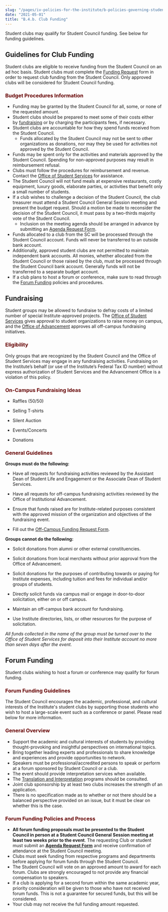 ```yaml
---
slug: "/pages/iv-policies-for-the-institute/b-policies-governing-student-conduct-and-student-organizations/d-student-clubs-and-organizations/b-4-b-club-funding"
date: "2021-05-01"
title: "B.4.b. Club Funding"
---
```


Student clubs may qualify for Student Council funding. See below for funding guidelines.

## Guidelines for Club Funding

Student clubs are eligible to receive funding from the Student Council on an ad hoc basis. Student clubs must complete the [Funding Request](https://forms.miis.edu/student-life/clubs/club-funding/request) form in order to request club funding from the Student Council. Only approved clubs will be considered for Student Council funding.

### <span style="color:#660000">Budget Procedures Information</span>

- Funding may be granted by the Student Council for all, some, or none of the requested amount.
- Student clubs should be prepared to meet some of their costs either by [fundraising](https://www.middlebury.edu/institute/student-life/clubs/funding/fundraising) or by charging the participants fees, if necessary.
- Student clubs are accountable for how they spend funds received from the Student Council.
  - Funds allocated by the Student Council may not be sent to other organizations as donations, nor may they be used for activities not approved by the Student Council.
- Funds may be spent only for the activities and materials approved by the Student Council. Spending for non-approved purposes may result in reimbursement refusal.
- Clubs must follow the procedures for reimbursement and revenue. Contact the [Office of Student Services](https://www.middlebury.edu/institute/student-life/team) for assistance.
- The Student Council will not fund meals at expensive restaurants, costly equipment, luxury goods, elaborate parties, or activities that benefit only a small number of students.
- If a club wishes to challenge a decision of the Student Council, the club treasurer must attend a Student Council General Session meeting and present the budget request. Should a motion be made to reconsider the decision of the Student Council, it must pass by a two-thirds majority vote of the Student Council.
  - Inclusion on the meeting agenda should be arranged in advance by submitting an [Agenda Request Form](https://forms.miis.edu/student-life/council/agenda).
- Funds allocated to a club from the SC will be processed through the Student Council account. Funds will never be transferred to an outside bank account.
- Additionally, approved student clubs are not permitted to maintain independent bank accounts. All monies, whether allocated from the Student Council or those raised by the club, must be processed through the Student Council bank account. Generally funds will not be transferred to a separate budget account.
- If a club plans to host a forum or conference, make sure to read through the [Forum Funding](https://www.middlebury.edu/institute/student-life/clubs/funding/forums) policies and procedures.

## Fundraising

Student groups may be allowed to fundraise to defray costs of a limited number of special Institute-approved projects. The [Office of Student Services](https://www.middlebury.edu/institute/student-life/team) gives approval to student organizations to raise money on campus, and the [Office of Advancement](https://www.middlebury.edu/institute/giving/team) approves all off-campus fundraising initiatives.

### <span style="color:#660000">Eligibility</span>

Only groups that are recognized by the Student Council and the Office of Student Services may engage in any fundraising activities. Fundraising on the Institute’s behalf (or use of the Institute’s Federal Tax ID number) without express authorization of Student Services and the Advancement Office is a violation of this policy.

### <span style="color:#660000">On-Campus Fundraising Ideas</span>

- Raffles (50/50)

- Selling T-shirts

- Silent Auction

- Events/Concerts

- Donations

### <span style="color:#660000">General Guidelines</span>

**Groups must do the following:**

- Have all requests for fundraising activities reviewed by the Assistant Dean of Student Life and Engagement or the Associate Dean of Student Services.

- Have all requests for off-campus fundraising activities reviewed by the Office of Institutional Advancement.

- Ensure that funds raised are for Institute-related purposes consistent with the approved mission of the organization and objectives of the fundraising event.

- Fill out the [Off-Campus Funding Request Form](https://forms.miis.edu/student-life/clubs/club-funding/off-campus).

**Groups cannot do the following:**

- Solicit donations from alumni or other external constituencies.

- Solicit donations from local merchants without prior approval from the Office of Advancement.

- Solicit donations for the purposes of contributing towards or paying for Institute expenses, including tuition and fees for individual and/or groups of students.

- Directly solicit funds via campus mail or engage in door-to-door solicitation, either on or off campus.

- Maintain an off-campus bank account for fundraising.

- Use Institute directories, lists, or other resources for the purpose of solicitation.

_All funds collected in the name of the group must be turned over to the Office of Student Services for deposit into their Institute account no more than seven days after the event._

## Forum Funding

Student clubs wishing to host a forum or conference may qualify for forum funding.

### <span style="color:#660000">Forum Funding Guidelines</span>

The Student Council encourages the academic, professional, and cultural interests of the Institute's student clubs by supporting those students who wish to host a large-scale event such as a conference or panel. Please read below for more information.

### <span style="color:#660000">General Overview</span>

- Support the academic and cultural interests of students by providing thought-provoking and insightful perspectives on international topics.
- Bring together leading experts and professionals to share knowledge and experiences and provide opportunities to network.
- Speakers must be professional/accredited persons to speak or perform at a forum sponsored by Student Council or a club.
- The event should provide interpretation services when available.
- The [Translation and Interpretation](https://www.middlebury.edu/institute/academics/degree-programs/translation-interpretation/faculty) programs should be consulted.
- Joint club sponsorship by at least two clubs increases the strength of an application.
- There is no specification made as to whether or not there should be a balanced perspective provided on an issue, but it must be clear on whether this is the case.

### <span style="color:#660000">Forum Funding Policies and Process</span>

- **All forum funding proposals must be presented to the Student Council in person at a Student Council General Session meeting at least two weeks prior to the event**. The requesting Club or student must submit an [**Agenda Request Form**](https://forms.miis.edu/student-life/council/agenda) and receive confirmation of attendance at the Student Council meeting.
- Clubs must seek funding from respective programs and departments before applying for forum funds through the Student Council.
- The Student Council will vote on an approved amount to award for each forum. Clubs are strongly encouraged to not provide any financial compensation to speakers.
- If a club is applying for a second forum within the same academic year, priority consideration will be given to those who have not received forum funds. This is not a guarantee for secured funds, but this will be considered.
- Your club may not receive the full funding amount requested.
